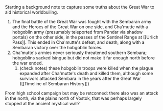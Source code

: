 Starting a background note to capture some truths about the Great War to aid historical worldbuiling.

1. The final battle of the Great War was fought with the Sembaran army and the Heroes of the Great War on one side, and Cha'mutte with a hobgoblin army (presumably teleported from Pandar via shadow portals) on the other side, in the passes of the Sentinel Range at [[Urlich Pass]].  This ended in Cha'mutte's defeat, and death, along with a Sembaran victory over the hobgoblin forces. 
2. Cha'mutte's armies never seriously threatened southern Sembara; hobgoblins sacked Isingue but did not make it far enough north before the war ended. 
	1. (check notes) these hobgoblin troops were killed when the plague expanded after Cha'mutte's death and killed them, although some survivors attacked Sembara in the years after the Great War ([[Timeline of Sembaran History]])

From high school campaign but may be retconned: there also was an attack in the north, via the plains north of Vostok, that was perhaps largely stopped at the ancient mystical wall? 